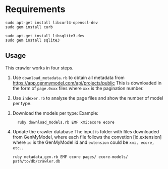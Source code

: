 
# Requirements

```
sudo apt-get install libcurl4-openssl-dev
sudo gem install curb

sudo apt-get install libsqlite3-dev
sudo gem install sqlite3
```

## Usage

This crawler works in four steps.

 1. Use `download_metadata.rb` to obtain all metadata from 
    https://app.genmymodel.com/api/projects/public
    This is downloaded in the form of `page.0xxx` files where `xxx` is
    the pagination number. 

 2. Use `indexer.rb` to analyse the page files and show the number of
    model per type.
   
 3. Download the models per type:
    Example:
    ```
      ruby download_models.rb EMF xmi:ecore ecore
    ```
 4. Update the crawler database
    The input is folder with files downloaded from GenMyModel, where each
	file follows the convetion [id.extension] where `id` is the GenMyModel
	id and `extension` could be `xmi, ecore, etc.`.
	```
    ruby metadata_gen.rb EMF ecore pages/ ecore-models/ path/to/db/crawler.db
    ```
